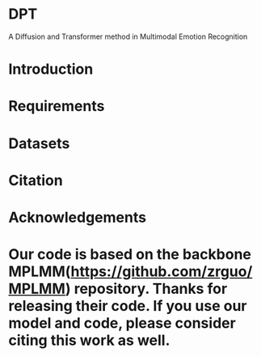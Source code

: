 # DPT
A Diffusion and Transformer method in Multimodal Emotion Recognition

# Introduction

# Requirements

# Datasets
# Citation

# Acknowledgements
# Our code is based on the backbone MPLMM(https://github.com/zrguo/MPLMM) repository. Thanks for releasing their code. If you use our model and code, please consider citing this work as well.
